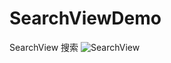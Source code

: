 # SearchViewDemo
SearchView 搜索
![SearchView](https://github.com/JasonChance1/SearchViewDemo/assets/95063980/d4787105-44a5-4bda-813f-5adb015ef322)


